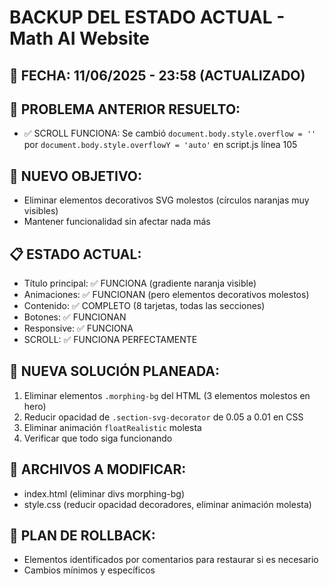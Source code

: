 # BACKUP DEL ESTADO ACTUAL - Math AI Website

## 📅 FECHA: 11/06/2025 - 23:58 (ACTUALIZADO)

## 🚨 PROBLEMA ANTERIOR RESUELTO:
- ✅ SCROLL FUNCIONA: Se cambió `document.body.style.overflow = ''` por `document.body.style.overflowY = 'auto'` en script.js línea 105

## 🎯 NUEVO OBJETIVO:
- Eliminar elementos decorativos SVG molestos (círculos naranjas muy visibles)
- Mantener funcionalidad sin afectar nada más

## 📋 ESTADO ACTUAL:
- Título principal: ✅ FUNCIONA (gradiente naranja visible)
- Animaciones: ✅ FUNCIONAN (pero elementos decorativos molestos)
- Contenido: ✅ COMPLETO (8 tarjetas, todas las secciones)
- Botones: ✅ FUNCIONAN
- Responsive: ✅ FUNCIONA
- SCROLL: ✅ FUNCIONA PERFECTAMENTE

## 🔧 NUEVA SOLUCIÓN PLANEADA:
1. Eliminar elementos `.morphing-bg` del HTML (3 elementos molestos en hero)
2. Reducir opacidad de `.section-svg-decorator` de 0.05 a 0.01 en CSS
3. Eliminar animación `floatRealistic` molesta
4. Verificar que todo siga funcionando

## 📁 ARCHIVOS A MODIFICAR:
- index.html (eliminar divs morphing-bg)
- style.css (reducir opacidad decoradores, eliminar animación molesta)

## 🔄 PLAN DE ROLLBACK:
- Elementos identificados por comentarios para restaurar si es necesario
- Cambios mínimos y específicos 